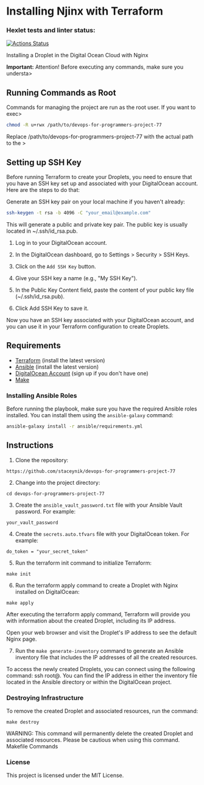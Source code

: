 # Installing Njinx with Terraform

### Hexlet tests and linter status:
[![Actions Status](https://github.com/staceynik/devops-for-programmers-project-77/workflows/hexlet-check/badge.svg)](https://github.com/staceynik/devops-for-programmers-project-77/actions)

Installing a Droplet in the Digital Ocean Cloud with Nginx

**Important:** Attention! Before executing any commands, make sure you understa>

## Running Commands as Root

Commands for managing the project are run as the root user. If you want to exec>

```bash
chmod -R u+rwx /path/to/devops-for-programmers-project-77
```
Replace /path/to/devops-for-programmers-project-77 with the actual path to the >

## Setting up SSH Key

Before running Terraform to create your Droplets, you need to ensure that you have an SSH key set up and associated with your DigitalOcean account. Here are the steps to do that:

Generate an SSH key pair on your local machine if you haven't already:

   ```bash
   ssh-keygen -t rsa -b 4096 -C "your_email@example.com"
```
This will generate a public and private key pair. The public key is usually located in ~/.ssh/id_rsa.pub.

1. Log in to your DigitalOcean account.

2. In the DigitalOcean dashboard, go to Settings > Security > SSH Keys.

3. Click on the `Add SSH Key` button.

4. Give your SSH key a name (e.g., "My SSH Key").

5. In the Public Key Content field, paste the content of your public key file (~/.ssh/id_rsa.pub).

6. Click Add SSH Key to save it.

Now you have an SSH key associated with your DigitalOcean account, and you can use it in your Terraform configuration to create Droplets.

## Requirements

- [Terraform](https://www.terraform.io/downloads.html) (install the latest version)
- [Ansible](https://docs.ansible.com/ansible/latest/installation_guide/intro_installation.html) (install the latest version)
- [DigitalOcean Account](https://www.digitalocean.com/) (sign up if you don't have one)
- [Make](https://www.gnu.org/software/make/)


### Installing Ansible Roles

Before running the playbook, make sure you have the required Ansible roles installed. You can install them using the `ansible-galaxy` command:

```bash
ansible-galaxy install -r ansible/requirements.yml
```

## Instructions

1. Clone the repository:

```https://github.com/staceynik/devops-for-programmers-project-77```

2. Change into the project directory:

```cd devops-for-programmers-project-77```

3. Create the `ansible_vault_password.txt` file with your Ansible Vault password. For example:

```your_vault_password```

4. Create the `secrets.auto.tfvars` file with your DigitalOcean token. For example:

```hcl
do_token = "your_secret_token"
```
5. Run the terraform init command to initialize Terraform:

```make init```

6. Run the terraform apply command to create a Droplet with Nginx installed on DigitalOcean:

```make apply```

After executing the terraform apply command, Terraform will provide you with information about the created Droplet, including its IP address.

Open your web browser and visit the Droplet's IP address to see the default Nginx page.

7. Run the `make generate-inventory` command to generate an Ansible inventory file that includes the IP addresses of all the created resources.

To access the newly created Droplets, you can connect using the following command: ssh root@<IP Address>. You can find the IP address in either the inventory file located in the Ansible directory or within the DigitalOcean project.

### Destroying Infrastructure

To remove the created Droplet and associated resources, run the command:

```make destroy```

WARNING: This command will permanently delete the created Droplet and associated resources. Please be cautious when using this command.
Makefile Commands

### License

This project is licensed under the MIT License.
